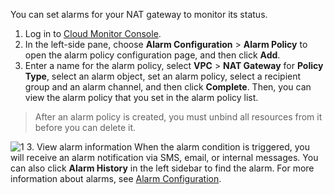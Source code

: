 You can set alarms for your NAT gateway to monitor its status.
1. Log in to [Cloud Monitor Console](https://console.cloud.tencent.com/monitor/overview).
2. In the left-side pane, choose **Alarm Configuration** > **Alarm Policy** to open the alarm policy configuration page, and then click **Add**.
2. Enter a name for the alarm policy, select **VPC** > **NAT Gateway** for **Policy Type**, select an alarm object, set an alarm policy, select a recipient group and an alarm channel, and then click **Complete**. Then, you can view the alarm policy that you set in the alarm policy list.
>After an alarm policy is created, you must unbind all resources from it before you can delete it.
>
 ![1](https://main.qcloudimg.com/raw/dee222aeb87945e3aec1d88da06dbea9.png)
3. View alarm information
When the alarm condition is triggered, you will receive an alarm notification via SMS, email, or internal messages. You can also click **Alarm History** in the left sidebar to find the alarm. For more information about alarms, see [Alarm Configuration](https://intl.cloud.tencent.com/document/product/248/6215).
